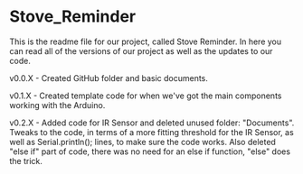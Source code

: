 # Stove_Reminder
This is the readme file for our project, called Stove Reminder. In here you can read all of the versions of our project as well as the updates to our code.


v0.0.X - Created GitHub folder and basic documents.

v0.1.X - Created template code for when we've got the main components working with the Arduino.

v0.2.X - Added code for IR Sensor and deleted unused folder: "Documents". Tweaks to the code, in terms of a more fitting threshold for the IR Sensor, as well as Serial.println(); lines, to make sure the code works. Also deleted "else if" part of code, there was no need for an else if function, "else" does the trick.
